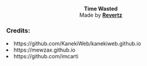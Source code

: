 <p align="center">
  <b>Time Wasted</b><br>
  Made by <b><a href="https://github.com/imrevertz">Revertz</a></b>
  <br>
</p>

### Credits:

<li> https://github.com/KanekiWeb/kanekiweb.github.io
<li> https://mewzax.github.io
<li> https://github.com/imcarti
